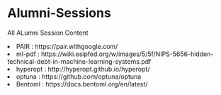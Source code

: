 # Alumni-Sessions
 All ALumni Session Content

<li>PAIR : https://pair.withgoogle.com/ </li>
<li>ml-pdf : https://wiki.esipfed.org/w/images/5/5f/NIPS-5656-hidden-technical-debt-in-machine-learning-systems.pdf</li>
<li>hyperopt : http://hyperopt.github.io/hyperopt/</li>
<li>optuna : https://github.com/optuna/optuna</li>
<li>Bentoml : https://docs.bentoml.org/en/latest/</li>
